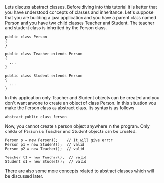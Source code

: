Lets discuss abstract classes. Before diving into this tutorial it is better that you have understood concepts of classes
and inheritance.
Let's suppose that you are building a java application and you have a parent class named Person and you have two child classes
Teacher and Student. The teacher and student class is inherited by the Person class. 
```
public class Person
{
}

public class Teacher extends Person
{
  ...
}

public class Student extends Person
{
  ...
}
```
In this application only Teacher and Student objects can be created and you don't want anyone to create an object of class
Person. In this situation you make the Person class as abstract class.
Its syntax is as follows
```
abstract public class Person
```
Now, you cannot create a person object anywhere in the program. Only childs of Person i.e Teacher and Student objects can be
created.

```
Person p = new Person();    // It will give error
Person p1 = new Student();  // valid
Person p2 = new Teacher();  // valid

Teacher t1 = new Teacher();  // valid
Student s1 = new Student();  // valid
```
There are also some more concepts related to abstract classes which will be discussed later.

